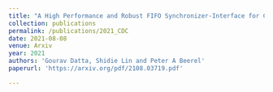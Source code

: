 ```yaml
---
title: "A High Performance and Robust FIFO Synchronizer-Interface for Crossing Clock Domains in SFQ Logic"
collection: publications
permalink: /publications/2021_CDC
date: 2021-08-08
venue: Arxiv
year: 2021
authors: 'Gourav Datta, Shidie Lin and Peter A Beerel'
paperurl: 'https://arxiv.org/pdf/2108.03719.pdf'

---
```


